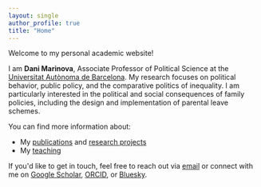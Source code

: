 ```yaml
---
layout: single
author_profile: true
title: "Home"
---
```


Welcome to my personal academic website!

I am **Dani Marinova**, Associate Professor of Political Science at the [Universitat Autònoma de Barcelona](https://www.uab.cat). My research focuses on political behavior, public policy, and the comparative politics of inequality. I am particularly interested in the political and social consequences of family policies, including the design and implementation of parental leave schemes.

You can find more information about:

- My [publications](/personal/publications/) and [research projects](/personal/projects/)
- My [teaching](/personal/teaching/)

If you'd like to get in touch, feel free to reach out via [email](mailto:dani.marinova@uab.cat) or connect with me on [Google Scholar](https://scholar.google.com/citations?user=0Qgt2pUAAAAJ&hl=en), [ORCID](https://orcid.org/0000-0001-7067-6792), or [Bluesky](https://bsky.app/profile/petroleuse-sbd.bsky.social).
